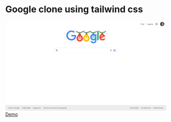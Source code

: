 # Google clone using tailwind css
![](https://raw.githubusercontent.com/ChapST1/google-clone/master/screenshots/Screenshot%202022-12-03%20181849.png)
[Demo](https://chapst1.github.io/google-clone)
